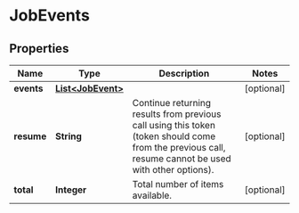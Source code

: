 
# JobEvents

## Properties
Name | Type | Description | Notes
------------ | ------------- | ------------- | -------------
**events** | [**List&lt;JobEvent&gt;**](JobEvent.md) |  |  [optional]
**resume** | **String** | Continue returning results from previous call using this token (token should come from the previous call, resume cannot be used with other options). |  [optional]
**total** | **Integer** | Total number of items available. |  [optional]



